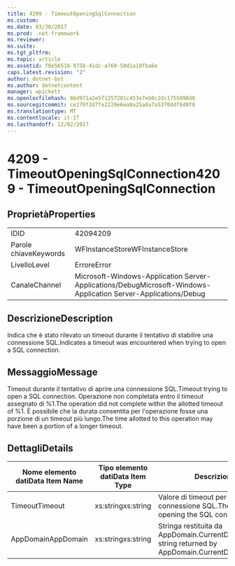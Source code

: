 ```yaml
---
title: 4209 - TimeoutOpeningSqlConnection
ms.custom: 
ms.date: 03/30/2017
ms.prod: .net-framework
ms.reviewer: 
ms.suite: 
ms.tgt_pltfrm: 
ms.topic: article
ms.assetid: f0e56518-9758-41dc-a760-50d1a10fba6e
caps.latest.revision: "2"
author: dotnet-bot
ms.author: dotnetcontent
manager: wpickett
ms.openlocfilehash: 86d971a2e5f1257281c453e7eb0c2dc1755098d8
ms.sourcegitcommit: ce279f2d7fe2220e6ea0a25a8a7a5370ddf8d9f0
ms.translationtype: MT
ms.contentlocale: it-IT
ms.lasthandoff: 12/02/2017
---
```

# <a name="4209---timeoutopeningsqlconnection"></a><span data-ttu-id="03660-102">4209 - TimeoutOpeningSqlConnection</span><span class="sxs-lookup"><span data-stu-id="03660-102">4209 - TimeoutOpeningSqlConnection</span></span>
## <a name="properties"></a><span data-ttu-id="03660-103">Proprietà</span><span class="sxs-lookup"><span data-stu-id="03660-103">Properties</span></span>  
  
|||  
|-|-|  
|<span data-ttu-id="03660-104">ID</span><span class="sxs-lookup"><span data-stu-id="03660-104">ID</span></span>|<span data-ttu-id="03660-105">4209</span><span class="sxs-lookup"><span data-stu-id="03660-105">4209</span></span>|  
|<span data-ttu-id="03660-106">Parole chiave</span><span class="sxs-lookup"><span data-stu-id="03660-106">Keywords</span></span>|<span data-ttu-id="03660-107">WFInstanceStore</span><span class="sxs-lookup"><span data-stu-id="03660-107">WFInstanceStore</span></span>|  
|<span data-ttu-id="03660-108">Livello</span><span class="sxs-lookup"><span data-stu-id="03660-108">Level</span></span>|<span data-ttu-id="03660-109">Errore</span><span class="sxs-lookup"><span data-stu-id="03660-109">Error</span></span>|  
|<span data-ttu-id="03660-110">Canale</span><span class="sxs-lookup"><span data-stu-id="03660-110">Channel</span></span>|<span data-ttu-id="03660-111">Microsoft-Windows-Application Server-Applications/Debug</span><span class="sxs-lookup"><span data-stu-id="03660-111">Microsoft-Windows-Application Server-Applications/Debug</span></span>|  
  
## <a name="description"></a><span data-ttu-id="03660-112">Descrizione</span><span class="sxs-lookup"><span data-stu-id="03660-112">Description</span></span>  
 <span data-ttu-id="03660-113">Indica che è stato rilevato un timeout durante il tentativo di stabilire una connessione SQL.</span><span class="sxs-lookup"><span data-stu-id="03660-113">Indicates a timeout was encountered when trying to open a SQL connection.</span></span>  
  
## <a name="message"></a><span data-ttu-id="03660-114">Messaggio</span><span class="sxs-lookup"><span data-stu-id="03660-114">Message</span></span>  
 <span data-ttu-id="03660-115">Timeout durante il tentativo di aprire una connessione SQL.</span><span class="sxs-lookup"><span data-stu-id="03660-115">Timeout trying to open a SQL connection.</span></span> <span data-ttu-id="03660-116">Operazione non completata entro il timeout assegnato di %1.</span><span class="sxs-lookup"><span data-stu-id="03660-116">The operation did not complete within the allotted timeout of %1.</span></span> <span data-ttu-id="03660-117">È possibile che la durata consentita per l'operazione fosse una porzione di un timeout più lungo.</span><span class="sxs-lookup"><span data-stu-id="03660-117">The time allotted to this operation may have been a portion of a longer timeout.</span></span>  
  
## <a name="details"></a><span data-ttu-id="03660-118">Dettagli</span><span class="sxs-lookup"><span data-stu-id="03660-118">Details</span></span>  
  
|<span data-ttu-id="03660-119">Nome elemento dati</span><span class="sxs-lookup"><span data-stu-id="03660-119">Data Item Name</span></span>|<span data-ttu-id="03660-120">Tipo elemento dati</span><span class="sxs-lookup"><span data-stu-id="03660-120">Data Item Type</span></span>|<span data-ttu-id="03660-121">Descrizione</span><span class="sxs-lookup"><span data-stu-id="03660-121">Description</span></span>|  
|--------------------|--------------------|-----------------|  
|<span data-ttu-id="03660-122">Timeout</span><span class="sxs-lookup"><span data-stu-id="03660-122">Timeout</span></span>|<span data-ttu-id="03660-123">xs:string</span><span class="sxs-lookup"><span data-stu-id="03660-123">xs:string</span></span>|<span data-ttu-id="03660-124">Valore di timeout per l'apertura della connessione SQL.</span><span class="sxs-lookup"><span data-stu-id="03660-124">The timeout value for opening the SQL connection.</span></span>|  
|<span data-ttu-id="03660-125">AppDomain</span><span class="sxs-lookup"><span data-stu-id="03660-125">AppDomain</span></span>|<span data-ttu-id="03660-126">xs:string</span><span class="sxs-lookup"><span data-stu-id="03660-126">xs:string</span></span>|<span data-ttu-id="03660-127">Stringa restituita da AppDomain.CurrentDomain.FriendlyName.</span><span class="sxs-lookup"><span data-stu-id="03660-127">The string returned by AppDomain.CurrentDomain.FriendlyName.</span></span>|
